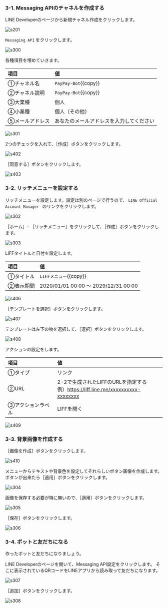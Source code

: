 ### 3-1. Messaging APIのチャネルを作成する
LINE Developerのページから新規チャネル作成をクリックします。

![s201](https://raw.githubusercontent.com/gaomar/katacoda-scenarios/master/liff-v2-handson-playground/images/s201.png)

`Messaging API` をクリックします。

![s300](https://raw.githubusercontent.com/gaomar/katacoda-scenarios/master/paypay-liff-handson-playground/images/s300.png)

各種項目を埋めていきます。

|項目|値|
|:--|:--|
|①チャネル名|`PayPay-Bot`{{copy}}|
|②チャネル説明|`PayPay-Bot`{{copy}}|
|③大業種|個人|
|④小業種|個人（その他）|
|⑤メールアドレス|あなたのメールアドレスを入力してください|

![s301](https://raw.githubusercontent.com/gaomar/katacoda-scenarios/master/paypay-liff-handson-playground/images/s301.png)

2つのチェックを入れて、［作成］ボタンをクリックします。

![s402](https://raw.githubusercontent.com/gaomar/katacoda-scenarios/master/liff-v2-handson-playground/images/s402.png)

［同意する］ボタンをクリックします。

![s403](https://raw.githubusercontent.com/gaomar/katacoda-scenarios/master/liff-v2-handson-playground/images/s403.png)

### 3-2. リッチメニューを設定する
リッチメニューを設定します。設定は別のページで行うので、 `LINE Official Account Manager ` のリンクをクリックします。

![s302](https://raw.githubusercontent.com/gaomar/katacoda-scenarios/master/paypay-liff-handson-playground/images/s302.png)

［ホーム］- ［リッチメニュー］をクリックして、［作成］ボタンをクリックします。

![s303](https://raw.githubusercontent.com/gaomar/katacoda-scenarios/master/paypay-liff-handson-playground/images/s303.png)

LIFFタイトルと日付を設定します。

|項目|値|
|:--|:--|
|①タイトル|`LIFFメニュー`{{copy}}|
|②表示期間|2020/01/01 00:00 〜 2029/12/31 00:00|

![s406](https://raw.githubusercontent.com/gaomar/katacoda-scenarios/master/liff-v2-handson-playground/images/s406.png)

［テンプレートを選択］ボタンをクリックします。

![s407](https://raw.githubusercontent.com/gaomar/katacoda-scenarios/master/liff-v2-handson-playground/images/s407.png)

テンプレートは左下の物を選択して、［選択］ボタンをクリックします。

![s408](https://raw.githubusercontent.com/gaomar/katacoda-scenarios/master/liff-v2-handson-playground/images/s408.png)

アクションの設定をします。

|項目|値|
|:--|:--|
|①タイプ|リンク|
|②URL|2-2で生成されたLIFFのURLを指定する<br>例）https://liff.line.me/xxxxxxxxxx-xxxxxxxx|
|③アクションラベル|LIFFを開く|

![s409](https://raw.githubusercontent.com/gaomar/katacoda-scenarios/master/liff-v2-handson-playground/images/s409.png)

### 3-3. 背景画像を作成する
［画像を作成］ボタンをクリックします。

![s410](https://raw.githubusercontent.com/gaomar/katacoda-scenarios/master/liff-v2-handson-playground/images/s410.png)

メニューからテキストや背景色を設定してそれらしいボタン画像を作成します。
ボタンが出来たら［適用］ボタンをクリックします。

![s304](https://raw.githubusercontent.com/gaomar/katacoda-scenarios/master/paypay-liff-handson-playground/images/s304.png)

画像を保存する必要が特に無いので、［適用］ボタンをクリックします。

![s305](https://raw.githubusercontent.com/gaomar/katacoda-scenarios/master/paypay-liff-handson-playground/images/s305.png)

［保存］ボタンをクリックします。

![s306](https://raw.githubusercontent.com/gaomar/katacoda-scenarios/master/paypay-liff-handson-playground/images/s306.png)

### 3-4. ボットと友だちになる
作ったボットと友だちになりましょう。

LINE Developerのページを開いて、Messaging API設定をクリックします。
そこに表示されているQRコードをLINEアプリから読み取って友だちになります。

![s307](https://raw.githubusercontent.com/gaomar/katacoda-scenarios/master/paypay-liff-handson-playground/images/s307.png)

［追加］ボタンをクリックします。

![s308](https://raw.githubusercontent.com/gaomar/katacoda-scenarios/master/paypay-liff-handson-playground/images/s308.png)

